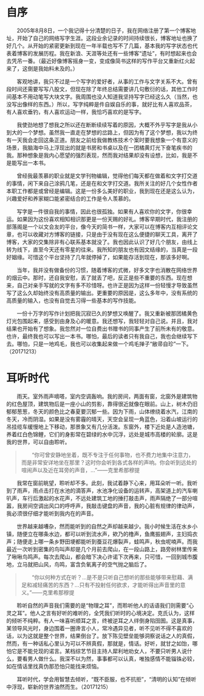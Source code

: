 # 自序

&nbsp;&nbsp;&nbsp;&nbsp;&nbsp;&nbsp;&nbsp;2005年8月8日，一个我记得十分清楚的日子，我在网络注册了第一个博客地址，开始了自己的网络写字生涯。这段业余记录的时间持续很长，博客地址也换了好几个。从开始的紧密更新到现在一年半载也写不了几篇，基本我的写字状态也代表着博客的发展历程。我在新浪、天涯等处还有一些博客“遗址”，有时想起来也会去凭吊一番。（最近好像博客摇身一变，变成像简书这样的写作平台又重新红火起来了，这倒是我始料未及的。）

&nbsp;&nbsp;&nbsp;&nbsp;&nbsp;&nbsp;&nbsp;客观地讲，我只不过是一个写字的爱好者，从事的工作与文字关系不大。曾有段时间还需要写写八股文，但现在除了年终总结需要讲几句敷衍的话，其他工作时间基本不用动笔写大块文字。我周围也没人知道我坚持写字已经这么久（当然，也没写出像样的东西。）所以，写字纯粹是件自娱自乐的事，就好比有人喜欢品茶，有人喜欢垂钓，有人喜欢运动一样，我恰巧喜欢的是写字。

&nbsp;&nbsp;&nbsp;&nbsp;&nbsp;&nbsp;&nbsp;我使劲地想了想我之所以还在断断续续写着的原因，大概不外乎写字是我从小到大的一个梦想。虽然我一直走在梦想的岔路上，但因为有了这个梦想，我以为终有一天我会走回这条正道。朋友之前给我做教练技术个案时要我想象一个有意义的场景，我脑海中马上浮现出的就是书房和书桌以及在一团橘黄灯光下奋笔疾书的我。那种想象是我内心愿望的强烈表现，然而我对结果却没有设想，比如，我是不是能写出一本书。

&nbsp;&nbsp;&nbsp;&nbsp;&nbsp;&nbsp;&nbsp;曾经我最羡慕的职业就是文学刊物编辑，觉得他们每天都在做着和文字打交道的事情，闲下来自己涂鸦几笔，还是在和文字打交道。我所关注的好几个女性作者本职工作都是或曾经是编辑。这是一份多么美好的职业，我到现在还是这么认为，兴趣爱好和养家糊口能紧密结合的工作是令人羡慕的。

&nbsp;&nbsp;&nbsp;&nbsp;&nbsp;&nbsp;&nbsp;写字是一件很自我的事情，因此也很孤独。如果有人喜欢你的文字，你很幸运。如果因为这份喜欢相知相识那更是一份天赐的好礼。博客早期时代，我注册的部落阁是一个以文会友的平台，像今天的简书一样，大家可以在博客内互相评论文章，也可以收藏对方博客的链接，只是由于没有现在这么便捷的聊天工具，离开了博客，大家的交集除非有心联系基本就没了。我也因此认识了好几个朋友，由线上转为线下，直至今天还有零星的往来。我所知的朋友也有因文结缘的，当真是一段好姻缘。可惜这个平台坚持了几年就停掉了，如果能存活到现在，那该多好啊。

&nbsp;&nbsp;&nbsp;&nbsp;&nbsp;&nbsp;&nbsp;当年，我并没有做备份的习惯，随着博客的式微，好多文字也消散在网络世界的烟云中。那时，还自我安慰，丢了就丢了吧，反正是些不重要的东西。现在想来，自己对亲手写就的文字有多不珍惜呀。也许正是因为这样一份轻慢才导致虽然写了这么久却始终没有高质量的输出。更重要的原因是，这么多年中，没有系统的高质量的输入，也没有自觉去习得一些基本的写作技能。

&nbsp;&nbsp;&nbsp;&nbsp;&nbsp;&nbsp;&nbsp;一份十万字的写作计划把我沉寂已久的梦想又唤醒了。我又重新被那团橘黄色灯光包围起来，感受到由身及心的暖意。我还想写，我轻轻对自己说。并且，我对结果也开始有了想象。我忽然对一位自费出书赠书的同事产生了前所未有的敬意。也许，最终我也可以写出一本书。哪怕，最后的读者只有我自己，我也会继续写下去。哪怕，只是一地鸡毛，我也可以收集起来做一个鸡毛掸子“敝帚自珍”一下。（20171213）

# 耳听时代

&nbsp;&nbsp;&nbsp;&nbsp;&nbsp;&nbsp;&nbsp;雨天。室外雨声嘀嗒，室内空调轰响。我的房间，两面有窗，北窗外是建筑物的红色屋顶，建筑物后是一座小山的剪影，靠得很近就像在眼前。山上，树木仍旧郁郁葱葱，冬天的颜色比之春夏要沉郁一些。因为下雨，山体缭绕着水汽，江南的冬天，冷而阴湿。如果是没有雾霾的晴天，天空会呈现一角蓝色，沿着山坡运行的吊挂缆车缓慢地上下移动，那景象又有几分活泼。东窗外，楼下近处是人造池塘，养着红白色锦鲤，它们的身影常在碧绿的水中沉浮，远处是城市高楼的轮廓。这是我的世界，可以自由聆听。

>&nbsp;&nbsp;&nbsp;&nbsp;&nbsp;&nbsp;&nbsp;“你可曾安静地坐着，既不专注于任何事物，也不费力地集中注意力，而是非常安详地坐在那里？这时你会听到各式各样的声响。你会听到远处的喧闹声以及近在耳旁的声音，…”——克里希那穆提

&nbsp;&nbsp;&nbsp;&nbsp;&nbsp;&nbsp;&nbsp;我常在窗前眺望，聆听却不多。此刻，我试着静下心来，用耳朵听一听。我听到了雨声，雨点击打在水池的滴答声，水池净化设备的运转声，高架道上的汽车喇叭声，车行后激起的水花声，不远处建筑工地的捶打敲击声，雨声隔绝了一部分喧嚣，我房间空调出风口的呼呼声，我敲击键盘的声音，我的心脏有规律的律动声，我必须很仔细才能听到我内在的声音。

&nbsp;&nbsp;&nbsp;&nbsp;&nbsp;&nbsp;&nbsp;世界越来越嘈杂，然而能听到的自然之声却越来越少。我小时候生活在水乡小镇，随便立在哪条水边，都可以听到流水声，欸乃的橹声，鱼鹰振翅声，主妇捣衣声；随便走上哪一条乡野田埂都能听到蚕豆花爆裂声，蛙鸣声，秋虫呢喃声。而我最近一次听到密集的鸟叫声却是几个月前去爬山，在一段山路上，路旁树林里传来了啾啾鸟鸣声。每次去爬山，都会暗下决心许诺下次再来，只可惜，一回到城市腹地，立马就把山风，鸟鸣，富含负氧离子的空气抛之脑后了。

>&nbsp;&nbsp;&nbsp;&nbsp;&nbsp;&nbsp;&nbsp;“你以何种方式在听？…是不是只听自己想听的那些能够带来慰藉、满足和减轻痛苦的东西？…只有不投射任何欲求，才能听得出声音里的意义。”——克里希那穆提

&nbsp;&nbsp;&nbsp;&nbsp;&nbsp;&nbsp;&nbsp;聆听自然的声音我们需要的是“物理之耳”，而聆听他人的话语我们则需要“心灵之耳”。他人之言有好听的难听的，全凭我们听时的心境决定。克氏认为，这样的倾听不纯粹。有人一味喜听顺耳之言，终被逆耳之人绊倒身陷囹圄。这是真事，某领导风光时，身边围着一圈谗言小人，常冷遇异见者，听不见听不得不喜欢的话，以为这就是整个世界，结果倒台了。放下陈见壁垒能够洞察说话之人的真假，然而，有一种话私心里认为可以不辨真假，那就是，情话。好听，就甘之如饴，哪怕它是不能兑现的诺言。某档综艺节目主持人犀利地劝女人，不要只听男人说什么，要看男人做什么。我深不以为然，事事都可以认真，唯独感情不能锱铢必较，如在情话里找真伪那恐怕只能找来烦恼。

&nbsp;&nbsp;&nbsp;&nbsp;&nbsp;&nbsp;&nbsp;耳听时代，学会用智慧去倾听，“既不臣服，也不抗拒”，“清明的认知”在倾听中浮现，崭新的世界油然而生。（20171215）
